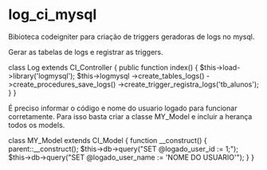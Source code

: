 # log_ci_mysql

Bibioteca codeigniter para criação de triggers geradoras de  logs no mysql. 

Gerar as tabelas de logs e registrar as triggers.

class Log extends CI_Controller {
    public function index() {
        $this->load->library('logmysql');
        $this->logmysql
            ->create_tables_logs()
            ->create_procedures_save_logs()
            ->create_trigger_registra_logs('tb_alunos');
    }
}

É preciso informar o código e nome do usuario logado para funcionar corretamente.
Para isso basta criar a classe MY_Model e incluir a herança todos os models.

class MY_Model extends CI_Model {
    function __construct() {
        parent::__construct();
        $this->db->query("SET @logado_user_id := 1;");
        $this->db->query("SET @logado_user_name := 'NOME DO USUARIO'");
    }
}
